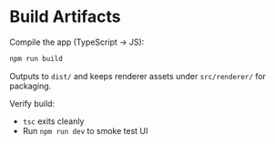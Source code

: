 # Build Artifacts

Compile the app (TypeScript → JS):

```bash
npm run build
```

Outputs to `dist/` and keeps renderer assets under `src/renderer/` for packaging.

Verify build:
- `tsc` exits cleanly
- Run `npm run dev` to smoke test UI
